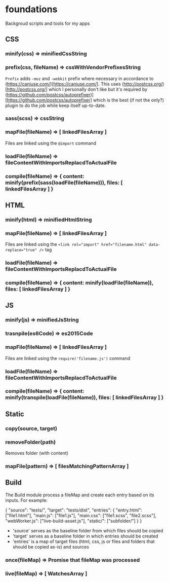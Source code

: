 # foundations
Backgroud scripts and tools for my apps

## CSS
### minify(css) => minifiedCssString
### prefix(css, fileName) => cssWithVendorPrefixesString
`Prefix` adds `-moz` and `-webkit` prefix where necessary in accordance to (https://caniuse.com/)[https://caniuse.com/].
This uses (http://postcss.org/)[http://postcss.org/] which I personally don't like but it's required by (https://github.com/postcss/autoprefixer)][https://github.com/postcss/autoprefixer]
which is the best (if not the only?) plugin to do the job while keep itself up-to-date.
### sass(scss) => cssString
### mapFile(fileName) => [ linkedFilesArray ]
Files are linked using the `@import` command

### loadFile(fileName) => fileContentWithImportsReplacdToActualFile
### compile(fileName) => { content: minify(prefix(sass(loadFile(fileName))), files: [ linkedFilesArray ] }

## HTML

### minify(html) => minifiedHtmlString
### mapFile(fileName) => [ linkedFilesArray ]
Files are linked using the `<link rel="import" href="filename.html" data-replace="true" />` tag

### loadFile(fileName) => fileContentWithImportsReplacdToActualFile

### compile(fileName) => { content: minify(loadFile(fileName)), files: [ linkedFilesArray ] }

## JS
### minify(js) => minifiedJsString
### trasnpile(es6Code) => es2015Code
### mapFile(fileName) => [ linkedFilesArray ]
Files are linked using the `require('filename.js')` command

### loadFile(fileName) => fileContentWithImportsReplacdToActualFile
### compile(fileName) => { content: minify(transpile(loadFile(fileName)), files: [ linkedFilesArray ] }

## Static
### copy(source, target)
### removeFolder(path)
Removes folder (with content)

### mapFile(pattern) => [ filesMatchingPatternArray ]

## Build
The Build module process a fileMap and create each entry based on its inputs.
For example:

{
  "source": "tests/",
  "target": "tests/dist",
  "entries": {
    "entry.html": ["file1.html"],
    "main.js": ["file1.js"],
    "main.css": ["file1.scss", "file2.scss"],
    "webWorker.js": ["live-build-asset.js"],
    "static/": ["subfolder/"]
  }
}

- 'source' serves as the baseline folder from which files should be copied
- 'target' serves as a baseline folder in which entries should be created
- 'entries' is a map of target files (html, css, js or files and folders that should be copied as-is) and sources

### once(fileMap) => Promise that fileMap was processed
### live(fileMap) => [ WatchesArray ]